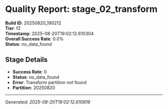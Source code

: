 # Quality Report: stage_02_transform

**Build ID**: 20250820_190212  
**Tier**: f2  
**Timestamp**: 2025-08-20T19:02:12.610304  
**Overall Success Rate**: 0.0%  
**Status**: no_data_found

## Stage Details

- **Success Rate**: 0
- **Status**: no_data_found
- **Error**: Transform partition not found
- **Partition**: 20250820

---
*Generated: 2025-08-20T19:02:12.610616*
